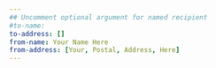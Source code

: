 ```yaml
---
## Uncomment optional argument for named recipient
#to-name:
to-address: []
from-name: Your Name Here
from-address: [Your, Postal, Address, Here]
---
```

